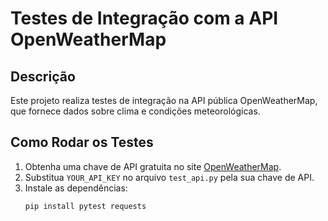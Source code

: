 # Testes de Integração com a API OpenWeatherMap

## Descrição
Este projeto realiza testes de integração na API pública OpenWeatherMap, que fornece dados sobre clima e condições meteorológicas.

## Como Rodar os Testes
1. Obtenha uma chave de API gratuita no site [OpenWeatherMap](https://openweathermap.org/api).
2. Substitua `YOUR_API_KEY` no arquivo `test_api.py` pela sua chave de API.
3. Instale as dependências:
   ```bash
   pip install pytest requests
